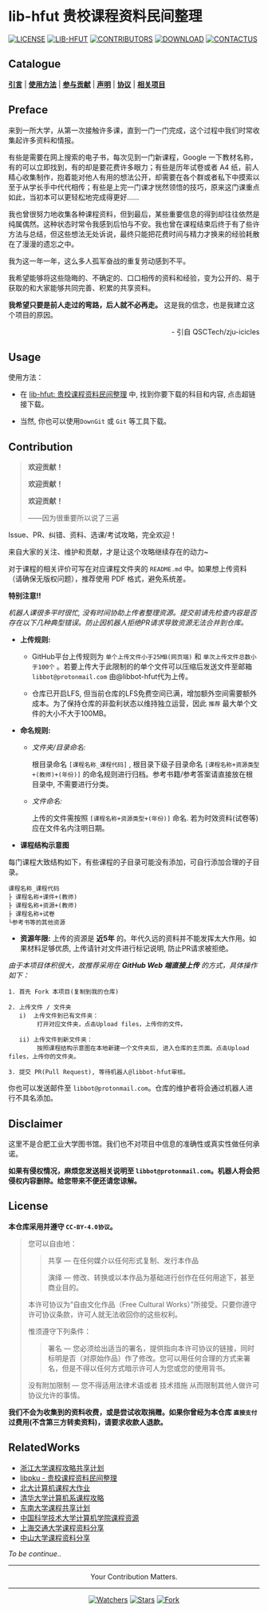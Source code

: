 # lib-hfut 贵校课程资料民间整理

[![LICENSE](https://img.shields.io/badge/License-CC--BY--4.0-green.svg?style=flat-square)](LICENSE)
[![LIB-HFUT](https://img.shields.io/badge/lib--hfut-贵校课程资料民间整理-yellow.svg?style=flat-square)](https://github.com/lib-hfut)
[![CONTRIBUTORS](https://img.shields.io/badge/Contributor-7-1cc.svg?style=flat-square)](https://github.com/lib-hfut/lib-hfut/graphs/contributors)
[![DOWNLOAD](https://img.shields.io/badge/Size-2.67GB-%23FF4D5B.svg?style=flat-square)](https://github.com/lib-hfut/lib-hfut/archive/master.zip)
[![CONTACTUS](
https://img.shields.io/badge/Contact-us-ff69b4.svg?style=flat-square)](mailto:libbot@protonmail.com)

## Catalogue

__[引言](#preface)__ | __[使用方法](#usage)__ | __[参与贡献](#contribution)__ | __[声明](#disclaimer)__ | __[协议](#license)__ | __[相关项目](#relatedworks)__

## Preface

来到一所大学，从第一次接触许多课，直到一门一门完成，这个过程中我们时常收集起许多资料和情报。

有些是需要在网上搜索的电子书，每次见到一门新课程，Google 一下教材名称，有的可以立即找到，有的却是要花费许多眼力；有些是历年试卷或者 A4 纸，前人精心收集制作，抱着能对他人有用的想法公开，却需要在各个群或者私下中摸索以至于从学长手中代代相传；有些是上完一门课才恍然领悟的技巧，原来这门课重点如此，当初本可以更轻松地完成得更好……

我也曾很努力地收集各种课程资料，但到最后，某些重要信息的得到却往往依然是纯属偶然。这种状态时常令我感到后怕与不安。我也曾在课程结束后终于有了些许方法与总结，但这些想法无处诉说，最终只能把花费时间与精力才换来的经验耗散在了漫漫的遗忘之中。

我为这一年一年，这么多人孤军奋战的重复劳动感到不平。

我希望能够将这些隐晦的、不确定的、口口相传的资料和经验，变为公开的、易于获取的和大家能够共同完善、积累的共享资料。

**我希望只要是前人走过的弯路，后人就不必再走。** 这是我的信念，也是我建立这个项目的原因。

<p align="right">- 引自 QSCTech/zju-icicles</p>

## Usage

使用方法：

- 在 [lib-hfut: 贵校课程资料民间整理](https://lib-hfut.github.io/lib-hfut/) 中, 找到你要下载的科目和内容, 点击超链接下载。

- 当然, 你也可以使用`DownGit` 或 `Git` 等工具下载。

## Contribution

>
>**欢迎贡献！**
>
>**欢迎贡献！**
>
>**欢迎贡献！**
>
>——因为很重要所以说了三遍
>

Issue、PR、纠错、资料、选课/考试攻略，完全欢迎！

来自大家的关注、维护和贡献，才是让这个攻略继续存在的动力~

对于课程的相关评价可写在对应课程文件夹的 `README.md` 中。如果想上传资料（请确保无版权问题），推荐使用 PDF 格式，避免系统差。

**特别注意!!**

*机器人课很多平时很忙, 没有时间协助上传者整理资源。提交前请先检查内容是否存在以下几种典型错误。防止因机器人拒绝PR请求导致资源无法合并到仓库。*

- **上传规则:**
     - GitHub平台上传规则为 `单个上传文件小于25MB(网页端)` 和 `单次上传文件总数小于100个` 。若要上传大于此限制的的单个文件可以压缩后发送文件至邮箱 `libbot@protonmail.com` 由@libbot-hfut代为上传。

     - 仓库已开启LFS, 但当前仓库的LFS免费空间已满，增加额外空间需要额外成本。为了保持仓库的非盈利状态以维持独立运营，因此 `推荐` 最大单个文件的大小不大于100MB。

- **命名规则:**

     - _文件夹/目录命名:_

          根目录命名 `[课程名称_课程代码]` , 根目录下级子目录命名 `[课程名称+资源类型+(教师)+(年份)]` 的命名规则进行归档。参考书籍/参考答案请直接放在根目录中, 不需要进行分类。
     - _文件命名:_

          上传的文件需按照 `[课程名称+资源类型+(年份)]` 命名. 若为时效资料(试卷等)应在文件名内注明日期。

- **课程结构示意图**

每门课程大致结构如下，有些课程的子目录可能没有添加，可自行添加合理的子目录。

```plain
课程名称_课程代码
├ 课程名称+课件+(教师)
├ 课程名称+资源+(教师)
├ 课程名称+试卷
└参考书等的其他资源
```

- **资源年限:**
上传的资源是 **近5年** 的。年代久远的资料并不能发挥太大作用。如果材料足够优质, 上传请针对文件进行标记说明, 防止PR请求被拒绝。

*由于本项目体积很大，故推荐采用在 **GitHub Web 端直接上传** 的方式，具体操作如下：*

    1. 首先 Fork 本项目(复制到我的仓库)

    2. 上传文件 / 文件夹
       i)  上传文件到已有文件夹：
            打开对应文件夹，点击Upload files，上传你的文件。

       ii) 上传文件到新文件夹：
            按照课程结构示意图在本地新建一个文件夹后, 进入仓库的主页面。点击Upload files，上传你的文件夹。

    3. 提交 PR(Pull Request), 等待机器人@libbot-hfut审核。

你也可以发送邮件至 `libbot@protonmail.com`。仓库的维护者将会通过机器人进行不具名添加。

## Disclaimer

这里不是合肥工业大学图书馆。我们也不对项目中信息的准确性或真实性做任何承诺。

**如果有侵权情况，麻烦您发送相关说明至 `libbot@protonmail.com`。机器人将会把侵权内容删除。给您带来不便还请您谅解。**

## License

**本仓库采用并遵守 `CC-BY-4.0协议`。**

>您可以自由地：
>> 共享 — 在任何媒介以任何形式复制、发行本作品
>>
>> 演绎 — 修改、转换或以本作品为基础进行创作在任何用途下，甚至商业目的。
>
>本许可协议为“自由文化作品（Free Cultural Works）”所接受。只要你遵守许可协议条款，许可人就无法收回你的这些权利。
>
>惟须遵守下列条件：
>
>> 署名 — 您必须给出适当的署名，提供指向本许可协议的链接，同时标明是否（对原始作品）作了修改。您可以用任何合理的方式来署名，但是不得以任何方式暗示许可人为您或您的使用背书。
>
>没有附加限制 — 您不得适用法律术语或者 技术措施 从而限制其他人做许可协议允许的事情。

**我们不会为收集到的资料收费，或是尝试收取捐赠。如果你曾经为本仓库 `直接支付` 过费用(不含第三方转卖资料)，请要求收款人退款。**

## RelatedWorks

- [浙江大学课程攻略共享计划](https://github.com/QSCTech/zju-icicles)
- [libpku - 贵校课程资料民间整理](https://github.com/lib-pku/libpku)
- [北大计算机课程大作业](https://github.com/tongtzeho/PKUCourse)
- [清华大学计算机系课程攻略](https://github.com/PKUanonym/REKCARC-TSC-UHT)
- [东南大学课程共享计划](https://github.com/zjdx1998/seucourseshare)
- [中国科学技术大学计算机学院课程资源](https://github.com/USTC-Resource/USTC-Course)
- [上海交通大学课程资料分享](https://github.com/CoolPhilChen/SJTU-Courses/)
- [中山大学课程资料分享](https://github.com/sysuexam/SYSU-Exam)

*To be continue..*

---

<p align="center">Your Contribution Matters. </p>

---

<p align="center">
<a href="https://github.com/lib-hfut/lib-hfut"><img src="https://img.shields.io/github/watchers/lib-hfut/lib-hfut.svg?style=social" alt="Watchers"></a>
<a href="https://github.com/lib-hfut/lib-hfut"><img src="https://img.shields.io/github/stars/lib-hfut/lib-hfut.svg?style=social" alt="Stars"></a>
<a href="https://github.com/lib-hfut/lib-hfut"><img src="https://img.shields.io/github/forks/lib-hfut/lib-hfut.svg?style=social" alt="Fork"></a>
</p>
